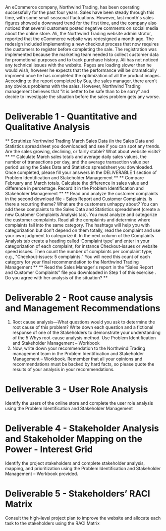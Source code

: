 An eCommerce company, Northwind Trading, has been operating successfully for the past four years. Sales have been steady through this time, with some small seasonal fluctuations. However, last month's sales figures showed a downward trend for the first time, and the company also noticed that several customers posted negative comments on social media about the online store. 
Ali, the Northwind Trading website administrator, reported that the eCommerce website was redesigned a month ago. The redesign included implementing a new checkout process that now requires the customers to register before completing the sale. The registration was implemented because the marketing team needed to collect customer data for promotional purposes and to track purchase history. Ali has not noticed any technical issues with the website. Pages are loading slower than he would wish, however he expects that the performance will be dramatically improved once he has completed the optimization of all the product images. 
According to the report completed by Sua, the sales manager, there aren't any obvious problems with the sales. However,  Northwind Trading management believes that "it is better to be safe than to be sorry" and decide to investigate the situation before the sales problem gets any worse.
# Deliverable 1 - Quantitative and Qualitative Analysis 
** Scrutinize Northwind Trading March Sales Data (in the Sales Data and Statistics spreadsheet you downloaded)  and see if you can spot any trends. Are the sales growing, declining, or fairly stable? What about website visits? **
** Calculate March sales totals and average daily sales values, the number of transactions per day, and the average transaction value per period using the Sales Data and Statistics spreadsheet you downloaded. Once completed, please fill your answers in the DELIVERABLE 1 section of  Problem Identification and Stakeholder Management **
** Compare February and March totals. Calculate the difference in sales value and difference in percentage. Record it in the Problem Identification and Stakeholder Management **
** Read and analyze the customer complaints in the second download file - Sales Report and Customer Complaints. Is there a recurring theme? What are the customers unhappy about? You can add these complaints to the Sales Data and Statistics spreadsheet (create a new Customer Complaints Analysis tab). You must analyze and categorize the customer complaints. Read all the complaints and determine where complaints fall into the same category. The hashtags will help you with categorization but don't depend on them totally, read the complaint and use your own judgment to categorize it.  In the next column of the Complaints Analysis tab create a heading called ‘Complaint type’ and enter in your categorization of each complaint, for instance Checkout-issues or website speed issues. Then count the number of complaints per complaint type; e.g., "Checkout-issues:  5 complaints.” You will need this count of each category for your final recommendation to the Northwind Trading Management **
** Read the Sales Manager's report in the “Sales Report and Customer Complaints” file you downloaded in Step 1 of this exercise . Do you agree with her analysis of the situation? **
# Deliverable 2 - Root cause analysis and Management Recommendations
1) Root cause analysis—What questions would you ask to determine the root cause of this problem? Write down each question and a fictional response of one of the Stakeholders to demonstrate your understanding of the 5 Whys root-cause analysis method. Use Problem Identification and Stakeholder Management – Workbook
2) Now, write down your recommendation to the Northwind Trading management team in the Problem Identification and Stakeholder Management – Workbook. Remember that all your opinions and recommendations must be backed by hard facts, so please quote the results of your analysis in your recommendations.
# Deliverable 3 - User Role Analysis
Identify the users of the online store and complete the user role analysis using the Problem Identification and Stakeholder Management 
# Deliverable 4 - Stakeholder Analysis and Stakeholder Mapping on the Power - Interest Grid
Identify the project stakeholders and complete stakeholder analysis, mapping, and prioritization using the Problem Identification and Stakeholder Management – Workbook  provided. 
# Deliverable 5 - Stakeholders’ RACI Matrix
Consult the high-level project plan to improve the website and allocate each task to the stakeholders using the RACI Matrix

